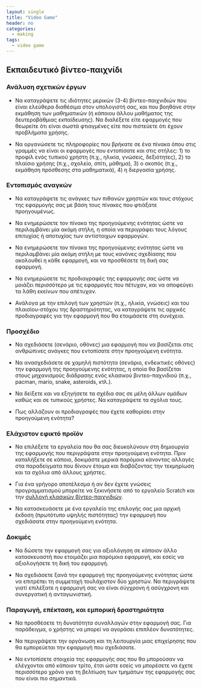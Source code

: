 ```yaml
---
layout: single
title: "Video Game"
header: no
categories:
  - making
tags:
  - video game
---
```


## Εκπαιδευτικό βίντεο-παιχνίδι

### Ανάλυση σχετικών έργων

* Να καταγράψετε τις ιδιότητες μερικών (3-4) βίντεο-παιχνιδιών που είναι ελεύθερα διαθέσιμα στον υπολογιστή σας, και που βοηθάνε στην εκμάθηση των μαθηματικών (ή κάποιου άλλου μαθήματος της δευτεροβάθμιας εκπαίδευσης). Να διαλέξετε είτε εφαρμογές που θεωρείτε ότι είναι σωστά φτιαγμένες είτε που πιστεύετε ότι έχουν προβλήματα χρήσης.

* Να οργανώσετε τις πληροφορίες που βρήκατε σε ένα πίνακα όπου στις γραμμές να είναι οι εφαρμογές που εντοπίσατε και στις στήλες: 1) το προφίλ ενός τυπικού χρήστη (π.χ., ηλικία, γνώσεις, δεξιότητες), 2) το πλαίσιο χρήσης (π.χ., σχολείο, σπίτι, μάθημα), 3) ο σκοπός (π.χ., εκμάθηση πρόσθεσης στα μαθηματικά), 4) η διεργασία χρήσης.

### Εντοπισμός αναγκών

* Να καταγράψετε τις ανάγκες των πιθανών χρηστών και τους στόχους της εφαρμογής σας με βάση τους πίνακες που φτιάξατε προηγουμένως.

* Να ενημερώσετε τον πίνακα της προηγούμενης ενότητας ώστε να περιλαμβάνει μία ακόμη στήλη, η οποία να περιγράφει τους λόγους επιτυχίας ή αποτυχίας των αντίστοιχων εφαρμογών.

* Να ενημερώσετε τον πίνακα της προηγούμενης ενότητας ώστε να περιλαμβάνει μία ακόμη στήλη με τους κανόνες σχεδίασης που ακολουθεί η κάθε εφαρμογή, και να προσθέσετε τη δική σας εφαρμογή.

* Να ενημερώσετε τις προδιαγραφές της εφαρμογής σας ώστε να μοιάζει περισσότερο με τις εφαρμογές που πέτυχαν, και να αποφεύγει τα λάθη εκείνων που απέτυχαν.

* Ανάλογα με την επιλογή των χρηστών (π.χ., ηλικία, γνώσεις) και του πλαισίου-στόχου της δραστηριότητας, να καταγράψετε τις αρχικές προδιαγραφές για την εφαρμογή που θα ετοιμάσετε στη συνέχεια.

### Προσχέδιο

* Να σχεδιάσετε (σενάριο, οθόνες) μια εφαρμογή που να βασίζεται στις ανθρώπινες ανάγκες που εντοπίσατε στην προηγούμενη ενότητα.

* Να ανασχεδιάσετε σε χαμηλή πιστότητα (σενάριο, ενδεικτικές οθόνες) την εφαρμογή της προηγούμενης ενότητας, η οποία θα βασίζεται στους μηχανισμούς διάδρασης ενός κλασικού βιντεο-παχνιδιού (π.χ., pacman, mario, snake, asteroids, κτλ.).

* Να δείξετε και να εξηγήσετε τα σχέδια σας σε μέλη άλλων ομάδων καθώς και σε τυπικούς χρήστες. Να καταγράψετε τα σχόλια τους.

* Πως αλλάζουν οι προδιαγραφές που έχετε καθορίσει στην προηγούμενη ενότητα?

### Ελάχιστον εφικτό προϊόν

* Να επιλέξετε τα εργαλεία που θα σας διευκολύνουν στη δημιουργία της εφαρμογής που περιγράψατε στην προηγούμενη ενότητα. Πριν καταλήξετε σε κάποιο, δοκιμάστε μερικά παρόμοια κάνοντας αλλαγές στα παραδείγματα που δίνουν έτοιμα και διαβάζοντας την τεκμηρίωση και τα σχόλια από άλλους χρήστες.

* Για ένα γρήγορο αποτέλεσμα ή αν δεν έχετε γνώσεις προγραμματισμού μπορείτε να ξεκινήσετε από το εργαλείο Scratch και την [συλλογή κλασικών βίντεο-παιχνιδιών](https://scratch.mit.edu/studios/1806699/).

* Να κατασκευάσετε με ένα εργαλείο της επιλογής σας μια αρχική έκδοση (πρωτότυπο υψηλής πιστότητας) την εφαρμογή που σχεδιάσατε στην προηγούμενη ενότητα.

### Δοκιμές

* Να δώσετε την εφαρμογή σας για αξιολόγηση σε κάποιον άλλο κατασκευαστή που ετοιμάζει μια παρόμοια εφαρμογή, και εσείς να αξιολογήσετε τη δική του εφαρμογή.

* Να σχεδιάσετε ξανά την εφαρμογή της προηγούμενης ενότητας ώστε να επιτρέπει τη συμμετοχή τουλάχιστον δύο χρηστών. Να περιγράψετε γιατί επιλέξατε η εφαρμογή σας να είναι σύγχρονη ή ασύγχρονη και συνεργατική ή ανταγωνιστική.

### Παραγωγή, επέκταση, και εμπορική δραστηριότητα

* Να προσθέσετε τη δυνατότητα συναλλαγών στην εφαρμογή σας. Για παράδειγμα, ο χρήστης να μπορεί να αγοράσει επιπλέον δυνατότητες.

* Να περιγράψετε την οργάνωση και τη λειτουργία μιας επιχείρησης που θα εμπορεύεται την εφαρμογή που σχεδιάσατε.

* Να εντοπίσετε στοιχεία της εφαρμογής σας που θα μπορούσαν να ελέγχονται από κάποιον τρίτο, έτσι ώστε εσείς να μπορέσετε να έχετε περισσότερο χρόνο για τη βελτίωση των τμημάτων της εφαρμογής σας που είναι πιο σημαντικά.

